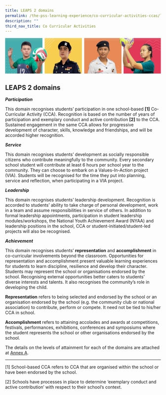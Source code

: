 ```yaml
---
title: LEAPS 2 domains
permalink: /the-pss-learning-experience/co-curricular-activities-ccas/leaps/leaps-2-0-domains/
description: ""
third_nav_title: Co Curricular Activities
---
```

![](/images/Our%20School/subbanner.jpg)

## LEAPS 2 domains

**_Participation_**

This domain recognises students’ participation in one school-based
<b>[1\]</b> Co-Curricular Activity (CCA). Recognition is based on the number of years of participation and exemplary conduct and active contribution <b>[2\]</b> to the CCA. Sustained engagement in the same CCA allows for progressive development of character, skills, knowledge and friendships, and will be accorded higher recognition.

**_Service_**

This domain recognises students’ development as socially responsible citizens who contribute meaningfully to the community. Every secondary school student will contribute at least 6 hours per school year to the community. They can choose to embark on a Values-In-Action project (VIA). Students will be recognised for the time they put into planning, service and reflection, when participating in a VIA project.

**_Leadership_**

This domain recognises students’ leadership development. Recognition is accorded to students’ ability to take charge of personal development, work in a team and assume responsibilities in service of others. In addition to formal leadership appointments, participation in student leadership modules/workshops, the National Youth Achievement Award (NYAA) and leadership positions in the school, CCA or student-initiated/student-led projects will also be recognised.

**_Achievement_**

This domain recognises students’ **representation** and **accomplishment** in co-curricular involvements beyond the classroom. Opportunities for representation and accomplishment present valuable learning experiences for students to learn discipline, resilience and develop their character. Students may represent the school or organisations endorsed by the school. Recognising external opportunities better caters to students’ diverse interests and talents. It also recognises the community’s role in developing the child.

**Representation** refers to being selected and endorsed by the school or an organisation endorsed by the school (e.g. the community club or national association) to contribute, perform or compete. It need not be tied to his/her CCA in school.

**Accomplishment** refers to attaining accolades and awards at competitions, festivals, performances, exhibitions, conferences and symposiums where the student represents the school or other organisations endorsed by the school.

The details on the levels of attainment for each of the domains are attached at [Annex A](/files/Co%20Curricular%20Activities/LEAPS%202%20PSS%20Public%20Version_2022_hw.pdf).

-----------------------------------

[1\] School-based CCA refers to CCA that are organised within the school or have been endorsed by the school.

[2\] Schools have processes in place to determine ‘exemplary conduct and active contribution’ with respect to their school’s context.